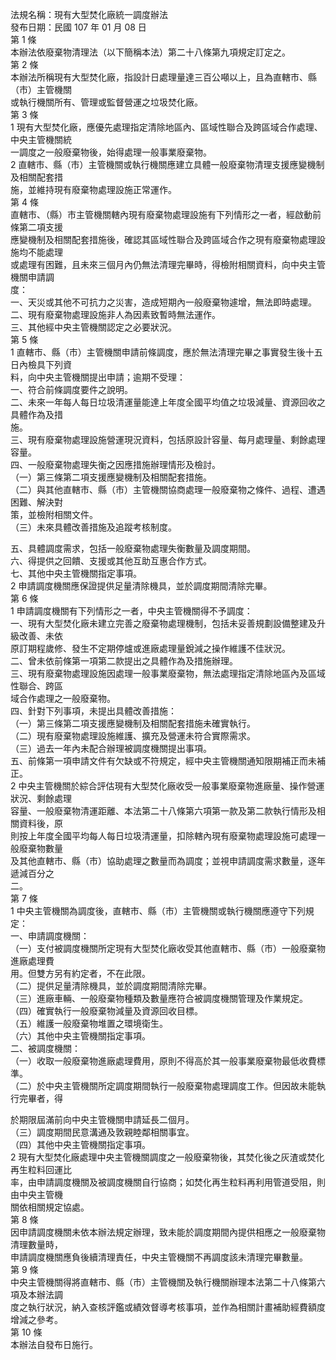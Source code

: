 法規名稱：現有大型焚化廠統一調度辦法  
發布日期：民國 107 年 01 月 08 日  
第 1 條  
本辦法依廢棄物清理法（以下簡稱本法）第二十八條第九項規定訂定之。  
第 2 條  
本辦法所稱現有大型焚化廠，指設計日處理量達三百公噸以上，且為直轄市、縣（市）主管機關  
或執行機關所有、管理或監督營運之垃圾焚化廠。  
第 3 條  
1 現有大型焚化廠，應優先處理指定清除地區內、區域性聯合及跨區域合作處理、中央主管機關統  
一調度之一般廢棄物後，始得處理一般事業廢棄物。  
2 直轄市、縣（市）主管機關或執行機關應建立具體一般廢棄物清理支援應變機制及相關配套措  
施，並維持現有廢棄物處理設施正常運作。  
第 4 條  
直轄市、（縣）市主管機關轄內現有廢棄物處理設施有下列情形之一者，經啟動前條第二項支援  
應變機制及相關配套措施後，確認其區域性聯合及跨區域合作之現有廢棄物處理設施均不能處理  
或處理有困難，且未來三個月內仍無法清理完畢時，得檢附相關資料，向中央主管機關申請調  
度：  
一、天災或其他不可抗力之災害，造成短期內一般廢棄物遽增，無法即時處理。  
二、現有廢棄物處理設施非人為因素致暫時無法運作。  
三、其他經中央主管機關認定之必要狀況。  
第 5 條  
1 直轄市、縣（市）主管機關申請前條調度，應於無法清理完畢之事實發生後十五日內檢具下列資  
料，向中央主管機關提出申請；逾期不受理：  
一、符合前條調度要件之說明。  
二、未來一年每人每日垃圾清運量能達上年度全國平均值之垃圾減量、資源回收之具體作為及措  
施。  
三、現有廢棄物處理設施營運現況資料，包括原設計容量、每月處理量、剩餘處理容量。  
四、一般廢棄物處理失衡之因應措施辦理情形及檢討。  
（一）第三條第二項支援應變機制及相關配套措施。  
（二）與其他直轄市、縣（市）主管機關協商處理一般廢棄物之條件、過程、遭遇困難、解決對  
策，並檢附相關文件。  
（三）未來具體改善措施及追蹤考核制度。  


五、具體調度需求，包括一般廢棄物處理失衡數量及調度期間。  
六、得提供之回饋、支援或其他互助互惠合作方式。  
七、其他中央主管機關指定事項。  
2 申請調度機關應保證提供足量清除機具，並於調度期間清除完畢。  
第 6 條  
1 申請調度機關有下列情形之一者，中央主管機關得不予調度：  
一、現有大型焚化廠未建立完善之廢棄物處理機制，包括未妥善規劃設備整建及升級改善、未依  
原訂期程歲修、發生不定期停爐或進廠處理量銳減之操作維護不佳狀況。  
二、曾未依前條第一項第二款提出之具體作為及措施辦理。  
三、現有廢棄物處理設施因處理一般事業廢棄物，無法處理指定清除地區內及區域性聯合、跨區  
域合作處理之一般廢棄物。  
四、針對下列事項，未提出具體改善措施：  
（一）第三條第二項支援應變機制及相關配套措施未確實執行。  
（二）現有廢棄物處理設施維護、擴充及營運未符合實際需求。  
（三）過去一年內未配合辦理被調度機關提出事項。  
五、前條第一項申請文件有欠缺或不符規定，經中央主管機關通知限期補正而未補正。  
2 中央主管機關於綜合評估現有大型焚化廠收受一般事業廢棄物進廠量、操作營運狀況、剩餘處理  
容量、一般廢棄物清運距離、本法第二十八條第六項第一款及第二款執行情形及相關資料後，原  
則按上年度全國平均每人每日垃圾清運量，扣除轄內現有廢棄物處理設施可處理一般廢棄物數量  
及其他直轄市、縣（市）協助處理之數量而為調度；並視申請調度需求數量，逐年遞減百分之  
二。  
第 7 條  
1 中央主管機關為調度後，直轄市、縣（市）主管機關或執行機關應遵守下列規定：  
一、申請調度機關：  
（一）支付被調度機關所定現有大型焚化廠收受其他直轄市、縣（市）一般廢棄物進廠處理費  
用。但雙方另有約定者，不在此限。  
（二）提供足量清除機具，並於調度期間清除完畢。  
（三）進廠車輛、一般廢棄物種類及數量應符合被調度機關管理及作業規定。  
（四）確實執行一般廢棄物減量及資源回收目標。  
（五）維護一般廢棄物堆置之環境衛生。  
（六）其他中央主管機關指定事項。  
二、被調度機關：  
（一）收取一般廢棄物進廠處理費用，原則不得高於其一般事業廢棄物最低收費標準。  
（二）於中央主管機關所定調度期間執行一般廢棄物處理調度工作。但因故未能執行完畢者，得  


於期限屆滿前向中央主管機關申請延長二個月。  
（三）調度期間民意溝通及敦親睦鄰相關事宜。  
（四）其他中央主管機關指定事項。  
2 現有大型焚化廠處理中央主管機關調度之一般廢棄物後，其焚化後之灰渣或焚化再生粒料回運比  
率，由申請調度機關及被調度機關自行協商；如焚化再生粒料再利用管道受阻，則由中央主管機  
關依相關規定協處。  
第 8 條  
因申請調度機關未依本辦法規定辦理，致未能於調度期間內提供相應之一般廢棄物清理數量時，  
申請調度機關應負後續清理責任，中央主管機關不再調度該未清理完畢數量。  
第 9 條  
中央主管機關得將直轄市、縣（市）主管機關及執行機關辦理本法第二十八條第六項及本辦法調  
度之執行狀況，納入查核評鑑或績效督導考核事項，並作為相關計畫補助經費額度增減之參考。  
第 10 條  
本辦法自發布日施行。  


